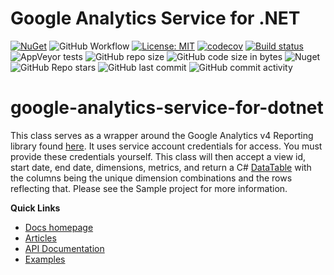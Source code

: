 # Google Analytics Service for .NET

[![NuGet](https://img.shields.io/nuget/v/GoogleAnalyticsServiceForDotNet.svg)](https://www.nuget.org/packages/GoogleAnalyticsServiceForDotNet/) ![GitHub Workflow](https://github.com/joemoceri/google-analytics-service-dotnet/actions/workflows/dotnet.yml/badge.svg) [![License: MIT](https://img.shields.io/badge/License-MIT-yellow.svg)](https://opensource.org/licenses/MIT) [![codecov](https://codecov.io/gh/joemoceri/google-analytics-service-dotnet/branch/main/graph/badge.svg)](https://codecov.io/gh/joemoceri/google-analytics-service-dotnet) [![Build status](https://ci.appveyor.com/api/projects/status/i2in9jjivnh3oq43?svg=true)](https://ci.appveyor.com/project/joemoceri/google-analytics-service-dotnet) ![AppVeyor tests](https://img.shields.io/appveyor/tests/joemoceri/google-analytics-service-dotnet) ![GitHub repo size](https://img.shields.io/github/repo-size/joemoceri/google-analytics-service-dotnet) ![GitHub code size in bytes](https://img.shields.io/github/languages/code-size/joemoceri/google-analytics-service-dotnet) ![Nuget](https://img.shields.io/nuget/dt/GoogleAnalyticsServiceForDotNet) ![GitHub Repo stars](https://img.shields.io/github/stars/joemoceri/google-analytics-service-dotnet?style=social) ![GitHub last commit](https://img.shields.io/github/last-commit/joemoceri/google-analytics-service-dotnet) ![GitHub commit activity](https://img.shields.io/github/commit-activity/m/joemoceri/google-analytics-service-dotnet) 

# google-analytics-service-for-dotnet

This class serves as a wrapper around the Google Analytics v4 Reporting library found [here](https://www.nuget.org/packages/Google.Apis.AnalyticsReporting.v4). It uses service account credentials for access. You must provide these credentials yourself. This class will then accept a view id, start date, end date, dimensions, metrics, and return a C# [DataTable](https://docs.microsoft.com/en-us/dotnet/api/system.data.datatable) with the columns being the unique dimension combinations and the rows reflecting that. Please see the Sample project for more information.

**Quick Links**
- [Docs homepage](https://joemoceri.github.io/google-analytics-service-dotnet/)
- [Articles](https://joemoceri.github.io/google-analytics-service-dotnet/articles/Installation.html)
- [API Documentation](https://joemoceri.github.io/google-analytics-service-dotnet/api/index.html)
- [Examples](https://joemoceri.github.io/google-analytics-service-dotnet/articles/Examples.html)
